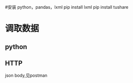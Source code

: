 #安装
python，pandas，lxml
pip install lxml
pip install tushare

# 调取数据
## python
    
## HTTP
json body,见postman
